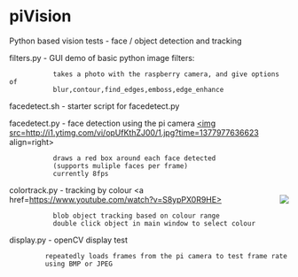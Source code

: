 piVision
========

Python based vision tests - face / object detection and tracking

filters.py - GUI demo of basic python image filters:

               takes a photo with the raspberry camera, and give options of 
               blur,contour,find_edges,emboss,edge_enhance

             
facedetect.sh - starter script for  facedetect.py


facedetect.py - face detection using the pi camera
<a href="https://www.youtube.com/watch?v=opUfKthZJ00">
<img src=http://i1.ytimg.com/vi/opUfKthZJ00/1.jpg?time=1377977636623 align=right></a>

               draws a red box around each face detected
               (supports muliple faces per frame)
               currently 8fps

colortrack.py - tracking by colour
<a href=https://www.youtube.com/watch?v=S8ypPX0R9HE>
<img src=http://imageshack.us/scaled/thumb/203/02vr.png align=right>

               blob object tracking based on colour range
               double click object in main window to select colour
               
               
display.py - openCV display test

             repeatedly loads frames from the pi camera to test frame rate
             using BMP or JPEG
